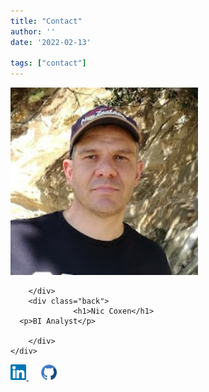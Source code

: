 ```yaml
---
title: "Contact"
author: ''
date: '2022-02-13'

tags: ["contact"]
---
```


<style>

.vertical.flip-container {
	position: relative;
}

	.back {
		transform: rotateX(180deg);
	}

	.vertical.flip-container .flipper {
		transform-origin: 100% 213.5px; /* half of height */
	}

	.vertical.flip-container:hover .flipper {
		transform: rotateX(-180deg);
	}

</style>

<body>

<p></p>

<div class="flip-container" ontouchstart="this.classList.toggle('hover');">
	<div class="flipper">
		<div class="front">
		<img src="images/avatar.jpg"  style="width:300px;height:300px;">
		
		</div>
		<div class="back">
			      <h1>Nic Coxen</h1>
      <p>BI Analyst</p>
     
		</div>
	</div>
</div>




<a href="https://www.linkedin.com/in/nicholas-coxen/" target="_blank">
<img src="images/linkedin1.svg" alt="" width="5%"/>
  
</a>
&nbsp&nbsp&nbsp&nbsp

<a href="https://github.com/NicJC" target="_blank">
  <img src="images/github.svg" alt="" width="5%"/>

</a>

</body>
</head>
</html>
